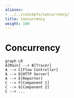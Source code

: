 ```yaml
---
aliases:
- ../../concepts/concurrency/
title: Concurrency
weight: 100
---
```


# Concurrency

```mermaid
graph LR
A[Main] --> B[Tracer]
A --> C[Flow Controller]
A --> D[HTTP Server]
A --> E[Reporter]
C --> F[Component 1]
C --> G[Component 2]
C --> ...
```